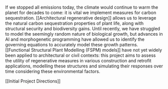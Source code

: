 If we stopped all emissions today, the climate would continue to warm the planet for decades to come: it is vital we implement measures for carbon sequestration. [[Architectural regenerative design]] allows us to leverage the natural carbon sequestration properties of plant life, along with structural security and biodiversity gains. Until recently, we have struggled to model the seemingly random nature of biological growth, but advances in AI and morphogenetic programming have allowed us to identify the governing equations to accurately model these growth patterns. [[Functional Structural Plant Modelling (FSPM) models]] have not yet widely been applied to architectural or civil contexts: this project aims to assess the utility of regenerative measures in various construction and retrofit applications, modelling these structures and simulating their responses over time considering these environmental factors.

[[Initial Project Directions]]
